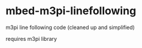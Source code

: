 mbed-m3pi-linefollowing
=======================

m3pi line following code (cleaned up and simplified)

requires m3pi library
